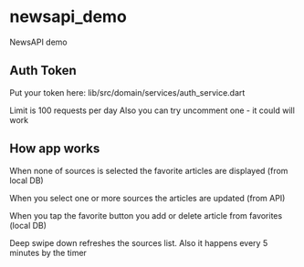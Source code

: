 # newsapi_demo

NewsAPI demo


## Auth Token

Put your token here:
lib/src/domain/services/auth_service.dart

Limit is 100 requests per day 
Also you can try uncomment one - it could will work


## How app works

When none of sources is selected the favorite articles are displayed (from local DB)

When you select one or more sources the articles are updated (from API)

When you tap the favorite button you add or delete article from favorites (local DB)

Deep swipe down refreshes the sources list. Also it happens every 5 minutes by the timer
